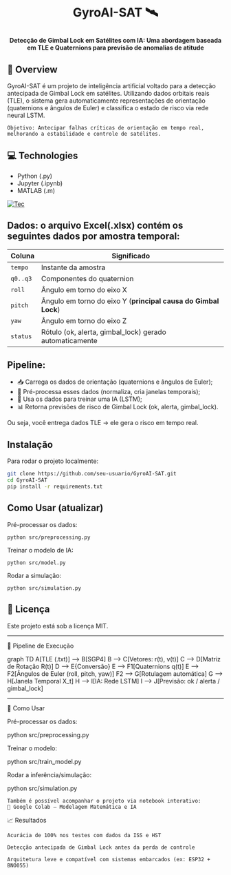<h1 align="center">GyroAI-SAT 🛰️<p></h1>


<div align="center">
  <strong>Detecção de Gimbal Lock em Satélites com IA: Uma abordagem baseada em TLE e Quaternions para previsão de anomalias de atitude</strong><br> 
</div>

## 🔭 Overview

GyroAI-SAT é um projeto de inteligência artificial voltado para a detecção antecipada de Gimbal Lock em satélites. Utilizando dados orbitais reais (TLE), o sistema gera automaticamente representações de orientação (quaternions e ângulos de Euler) e classifica o estado de risco via rede neural LSTM.

    Objetivo: Antecipar falhas críticas de orientação em tempo real, melhorando a estabilidade e controle de satélites.

## 💻 Technologies

- Python (.py)
- Jupyter (.ipynb)
- MATLAB (.m)

[![Tec](https://skillicons.dev/icons?i=py,sklearn,tensorflow,matlab)](https://skillicons.dev)

## Dados: o arquivo Excel(.xlsx) contém os seguintes dados por amostra temporal:

| Coluna   | Significado                                                    |
| -------- | -------------------------------------------------------------- |
| `tempo`  | Instante da amostra                                            |
| `q0..q3` | Componentes do quaternion                                      |
| `roll`   | Ângulo em torno do eixo X                                      |
| `pitch`  | Ângulo em torno do eixo Y (**principal causa do Gimbal Lock**) |
| `yaw`    | Ângulo em torno do eixo Z                                      |
| `status` | Rótulo (ok, alerta, gimbal\_lock) gerado automaticamente       |

## Pipeline:

- 📥 Carrega os dados de orientação (quaternions e ângulos de Euler);
- 🔧 Pré-processa esses dados (normaliza, cria janelas temporais);
- 🧠 Usa os dados para treinar uma IA (LSTM);
- 📊 Retorna previsões de risco de Gimbal Lock (ok, alerta, gimbal_lock).

Ou seja, você entrega dados TLE → ele gera o risco em tempo real.

## Instalação
Para rodar o projeto localmente:
```bash
git clone https://github.com/seu-usuario/GyroAI-SAT.git
cd GyroAI-SAT
pip install -r requirements.txt
```

## Como Usar (atualizar)

Pré-processar os dados:

    python src/preprocessing.py

Treinar o modelo de IA:

    python src/model.py

Rodar a simulação:

    python src/simulation.py

## 📜 Licença

Este projeto está sob a licença MIT.

---

🧪 Pipeline de Execução

graph TD
  A[TLE (.txt)] --> B[SGP4]
  B --> C[Vetores: r(t), v(t)]
  C --> D[Matriz de Rotação R(t)]
  D --> E{Conversão}
  E --> F1[Quaternions q(t)]
  E --> F2[Ângulos de Euler (roll, pitch, yaw)]
  F2 --> G[Rotulagem automática]
  G --> H[Janela Temporal X_t]
  H --> I[IA: Rede LSTM]
  I --> J[Previsão: ok / alerta / gimbal_lock]

---

🚀 Como Usar

Pré-processar os dados:

python src/preprocessing.py

Treinar o modelo:

python src/train_model.py

Rodar a inferência/simulação:

python src/simulation.py

    Também é possível acompanhar o projeto via notebook interativo:
    🧮 Google Colab – Modelagem Matemática e IA

📈 Resultados

    Acurácia de 100% nos testes com dados da ISS e HST

    Detecção antecipada de Gimbal Lock antes da perda de controle

    Arquitetura leve e compatível com sistemas embarcados (ex: ESP32 + BNO055)
